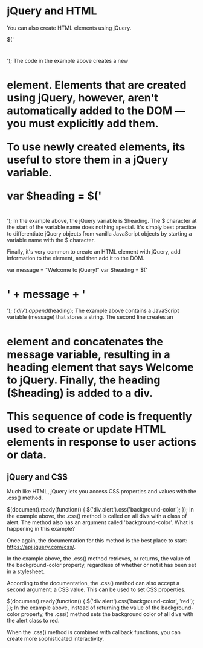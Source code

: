 # jQuery and HTML

You can also create HTML elements using jQuery.

$('<h1></h1>');
The code in the example above creates a new <h1> element. Elements that are created using jQuery, however, aren't automatically added to the DOM — you must explicitly add them.

To use newly created elements, its useful to store them in a jQuery variable.

var $heading = $('<h1></h1>');
In the example above, the jQuery variable is $heading. The $ character at the start of the variable name does nothing special. It's simply best practice to differentiate jQuery objects from vanilla JavaScript objects by starting a variable name with the $ character.

Finally, it's very common to create an HTML element with jQuery, add information to the element, and then add it to the DOM.

var message = "Welcome to jQuery!"
var $heading = $('<h1>' + message + '</h1>');
$('div').append($heading);
The example above contains a JavaScript variable (message) that stores a string. The second line creates an <h1> element and concatenates the message variable, resulting in a heading element that says Welcome to jQuery. Finally, the heading ($heading) is added to a div.

This sequence of code is frequently used to create or update HTML elements in response to user actions or data.

## jQuery and CSS
Much like HTML, jQuery lets you access CSS properties and values with the .css() method.

$(document).ready(function() {
  $('div.alert').css('background-color');
});
In the example above, the .css() method is called on all divs with a class of alert. The method also has an argument called 'background-color'. What is happening in this example?

Once again, the documentation for this method is the best place to start: https://api.jquery.com/css/.

In the example above, the .css() method retrieves, or returns, the value of the background-color property, regardless of whether or not it has been set in a stylesheet.

According to the documentation, the .css() method can also accept a second argument: a CSS value. This can be used to set CSS properties.

$(document).ready(function() {
  $('div.alert').css('background-color', 'red');
});
In the example above, instead of returning the value of the background-color property, the .css() method sets the background color of all divs with the alert class to red.

When the .css() method is combined with callback functions, you can create more sophisticated interactivity.

##
